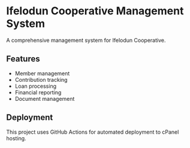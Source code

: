 # Ifelodun Cooperative Management System

A comprehensive management system for Ifelodun Cooperative.

## Features

- Member management
- Contribution tracking
- Loan processing
- Financial reporting
- Document management

## Deployment

This project uses GitHub Actions for automated deployment to cPanel hosting.

<!-- Test deployment trigger -->
